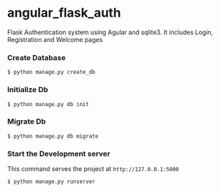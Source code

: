 # angular_flask_auth

Flask Authentication system using Agular and sqlite3. It includes Login, Registration and Welcome pages


### Create Database

    $ python manage.py create_db
    
### Initialize Db

    $ python manage.py db init
    
### Migrate Db

    $ python manage.py db migrate


### Start the Development server

This command serves the project at `http://127.0.0.1:5000`

    $ python manage.py runserver
